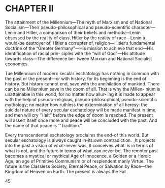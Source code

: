
# CHAPTER II

The attainment of the Millennium—The myth of Marxism and of National
Socialism—Their pseudo-philosophical and pseudo-scientific character—Lenin
and Hitler, a comparison of their beliefs and methods—Lenin obsessed by the
reality of class, Hitler by the reality of race—Lenin a would-be destroyer of,
Hitler a corrupter of, religion—Hitler’s fundamental doctrine of the “Greater
Germany”—His mission to achieve that end—His identification of racial prin-
ciples with the “will of God”—His attitude towards class—The difference be-
tween Marxian and National Socialist economics.

Tue Millennium of modern secular eschatology has nothing
in common with the past or the present—or with history, for
its beginning is the end of history. But history cannot end,
save with the annihilation of mankind. There can be no
Millennium save in the doom of all. That is why the Millen-
nium is unattainable in this world, for no matter how allur-
ing it is made to appear with the help of pseudo-religious,
pseudo-philosophical, pseudo-scientific mythology; no matter
how ruthless the extermination of all heresy: the suicidal
nature of every secular eschatology will be made manifest in
time, and men will cry “Halt” before the edge of doom is
reached. The present will assert itself once more and peace
will be concluded with the past. And the name of that peace
is ‘“Tradition.”

Every transcendental eschatology proclaims the end-of this
world. But secular eschatology is always caught in-its.own
contradiction. _It projects into the past a vision of what-never
was, it conceives what. is in terms of what is not, and the
future in terms of what.can never be, The remoter past
becomes a mystical or mythical Age of Innocence, a Golden
or a Heroic Age, an age of Primitive Communism or of
resplendent manly Virtue. The future is the Classless Society,
Eternal Peace, or Salvation by Race—the Kingdom of Heaven
on Earth. The present is always the Fall.

45

 

   
